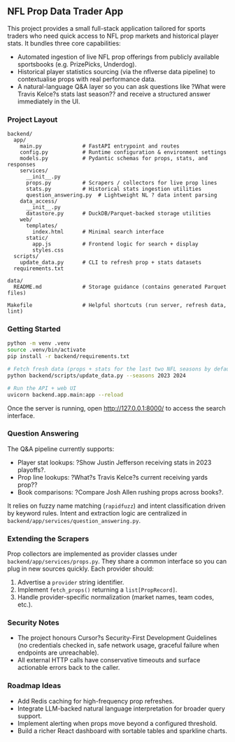 ## NFL Prop Data Trader App

This project provides a small full-stack application tailored for sports traders who need quick access to NFL prop markets and historical player stats. It bundles three core capabilities:

- Automated ingestion of live NFL prop offerings from publicly available sportsbooks (e.g. PrizePicks, Underdog).
- Historical player statistics sourcing (via the nflverse data pipeline) to contextualise props with real performance data.
- A natural-language Q&A layer so you can ask questions like ?What were Travis Kelce?s stats last season?? and receive a structured answer immediately in the UI.

### Project Layout

```
backend/
  app/
    main.py             # FastAPI entrypoint and routes
    config.py           # Runtime configuration & environment settings
    models.py           # Pydantic schemas for props, stats, and responses
    services/
      __init__.py
      props.py          # Scrapers / collectors for live prop lines
      stats.py          # Historical stats ingestion utilities
      question_answering.py  # Lightweight NL ? data intent parsing
    data_access/
      __init__.py
      datastore.py      # DuckDB/Parquet-backed storage utilities
    web/
      templates/
        index.html      # Minimal search interface
      static/
        app.js          # Frontend logic for search + display
        styles.css
  scripts/
    update_data.py      # CLI to refresh prop + stats datasets
  requirements.txt

data/
  README.md             # Storage guidance (contains generated Parquet files)

Makefile                # Helpful shortcuts (run server, refresh data, lint)
```

### Getting Started

```bash
python -m venv .venv
source .venv/bin/activate
pip install -r backend/requirements.txt

# Fetch fresh data (props + stats for the last two NFL seasons by default)
python backend/scripts/update_data.py --seasons 2023 2024

# Run the API + web UI
uvicorn backend.app.main:app --reload
```

Once the server is running, open http://127.0.0.1:8000/ to access the search interface.

### Question Answering

The Q&A pipeline currently supports:

- Player stat lookups: ?Show Justin Jefferson receiving stats in 2023 playoffs?.
- Prop line lookups: ?What?s Travis Kelce?s current receiving yards prop??
- Book comparisons: ?Compare Josh Allen rushing props across books?.

It relies on fuzzy name matching (`rapidfuzz`) and intent classification driven by keyword rules. Intent and extraction logic are centralized in `backend/app/services/question_answering.py`.

### Extending the Scrapers

Prop collectors are implemented as provider classes under `backend/app/services/props.py`. They share a common interface so you can plug in new sources quickly. Each provider should:

1. Advertise a `provider` string identifier.
2. Implement `fetch_props()` returning a `list[PropRecord]`.
3. Handle provider-specific normalization (market names, team codes, etc.).

### Security Notes

- The project honours Cursor?s Security-First Development Guidelines (no credentials checked in, safe network usage, graceful failure when endpoints are unreachable).
- All external HTTP calls have conservative timeouts and surface actionable errors back to the caller.

### Roadmap Ideas

- Add Redis caching for high-frequency prop refreshes.
- Integrate LLM-backed natural language interpretation for broader query support.
- Implement alerting when props move beyond a configured threshold.
- Build a richer React dashboard with sortable tables and sparkline charts.

